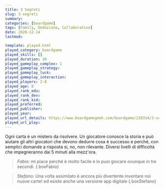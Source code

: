 ```yaml
---
title: 3 Segreti
slug: 3-segreti
summary: 
categories: [boardgame]
tags: [Family, Deduzione, Collaborativo]
date: 2020-12-14
lastmod: 

template: played.html
played_category: boardgame
played_skills: []
played_duration: 10
played_gameplay_complex: 1
played_gameplay_strategy: 
played_gameplay_luck: 
played_gameplay_interaction: 
played_players: 2-8
played_age: 8
played_rank_edu: 
played_rank_dev: 
played_rank_kid: 
played_preferred: 
played_publisher: 
played_year: 
played_url_details: https://www.boardgamegeek.com/boardgame/218314/3-secrets
played_url_play: 
---
```


Ogni carta è un mistero da risolvere.
Un giocatore conosce la storia e può aiutare gli altri giocatori che devono dedurre cosa è successo e perché, con semplici domande a risposta si, no, non rilevante.
Diversi livelli di difficoltà che impegneranno dai 5 minuti alla mezz'ora.

> *Fabio:*
> mi piace perché è molto facile e lo puoi giocare ovunque in tre secondi. 
{.boxFabio}

> *Stefano:*
> Una volta assimilato è ancora più divertente inventare noi nuove carte! ed esiste anche una versione app digitale
{.boxStefano}
